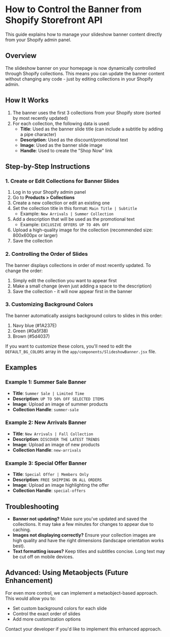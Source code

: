 # How to Control the Banner from Shopify Storefront API

This guide explains how to manage your slideshow banner content directly from your Shopify admin panel.

## Overview

The slideshow banner on your homepage is now dynamically controlled through Shopify collections. This means you can update the banner content without changing any code - just by editing collections in your Shopify admin.

## How It Works

1. The banner uses the first 3 collections from your Shopify store (sorted by most recently updated)
2. For each collection, the following data is used:
   - **Title**: Used as the banner slide title (can include a subtitle by adding a pipe character)
   - **Description**: Used as the discount/promotional text
   - **Image**: Used as the banner slide image
   - **Handle**: Used to create the "Shop Now" link

## Step-by-Step Instructions

### 1. Create or Edit Collections for Banner Slides

1. Log in to your Shopify admin panel
2. Go to **Products > Collections**
3. Create a new collection or edit an existing one
4. Set the collection title in this format: `Main Title | Subtitle`
   - Example: `New Arrivals | Summer Collection`
5. Add a description that will be used as the promotional text
   - Example: `EXCLUSIVE OFFERS UP TO 40% OFF`
6. Upload a high-quality image for the collection (recommended size: 800x600px or larger)
7. Save the collection

### 2. Controlling the Order of Slides

The banner displays collections in order of most recently updated. To change the order:

1. Simply edit the collection you want to appear first
2. Make a small change (even just adding a space to the description)
3. Save the collection - it will now appear first in the banner

### 3. Customizing Background Colors

The banner automatically assigns background colors to slides in this order:
1. Navy blue (#1A237E)
2. Green (#0a5f38)
3. Brown (#5d4037)

If you want to customize these colors, you'll need to edit the `DEFAULT_BG_COLORS` array in the `app/components/SlideshowBanner.jsx` file.

## Examples

### Example 1: Summer Sale Banner

- **Title**: `Summer Sale | Limited Time`
- **Description**: `UP TO 50% OFF SELECTED ITEMS`
- **Image**: Upload an image of summer products
- **Collection Handle**: `summer-sale`

### Example 2: New Arrivals Banner

- **Title**: `New Arrivals | Fall Collection`
- **Description**: `DISCOVER THE LATEST TRENDS`
- **Image**: Upload an image of new products
- **Collection Handle**: `new-arrivals`

### Example 3: Special Offer Banner

- **Title**: `Special Offer | Members Only`
- **Description**: `FREE SHIPPING ON ALL ORDERS`
- **Image**: Upload an image highlighting the offer
- **Collection Handle**: `special-offers`

## Troubleshooting

- **Banner not updating?** Make sure you've updated and saved the collections. It may take a few minutes for changes to appear due to caching.
- **Images not displaying correctly?** Ensure your collection images are high quality and have the right dimensions (landscape orientation works best).
- **Text formatting issues?** Keep titles and subtitles concise. Long text may be cut off on mobile devices.

## Advanced: Using Metaobjects (Future Enhancement)

For even more control, we can implement a metaobject-based approach. This would allow you to:
- Set custom background colors for each slide
- Control the exact order of slides
- Add more customization options

Contact your developer if you'd like to implement this enhanced approach.
